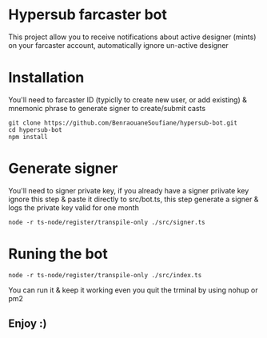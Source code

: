 # Hypersub farcaster bot

This project allow you to receive notifications about active designer (mints) on your farcaster account, automatically ignore un-active designer

# Installation
You'll need to farcaster ID (typiclly to create new user, or add existing) & mnemonic phrase to generate signer to create/submit casts

```
git clone https://github.com/BenraouaneSoufiane/hypersub-bot.git
cd hypersub-bot
npm install
```

# Generate signer
You'll need to signer private key, if you already have a signer priivate key ignore this step & paste it directly to src/bot.ts, this step generate a signer & logs the private key valid for one month
 ```
node -r ts-node/register/transpile-only ./src/signer.ts
```
# Runing the bot
```
node -r ts-node/register/transpile-only ./src/index.ts
```
You can run it & keep it working even you quit the trminal by using nohup or pm2

## Enjoy :)
